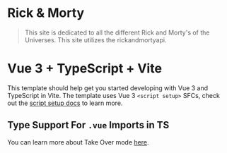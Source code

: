 # Rick & Morty
> This site is dedicated to all the different Rick and Morty's of the Universes.
> This site utilizes the rickandmortyapi.


# Vue 3 + TypeScript + Vite

This template should help get you started developing with Vue 3 and TypeScript in Vite. The template uses Vue 3 `<script setup>` SFCs, check out the [script setup docs](https://v3.vuejs.org/api/sfc-script-setup.html#sfc-script-setup) to learn more.

## Type Support For `.vue` Imports in TS

You can learn more about Take Over mode [here](https://github.com/johnsoncodehk/volar/discussions/471).
